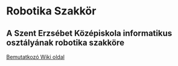 # Robotika Szakkör

## A Szent Erzsébet Középiskola informatikus osztályának robotika szakköre

[Bemutatkozó Wiki oldal](https://github.com/robotics-st-elizabeth/library/wiki "Bemutatkozás: Légrádi Gábor")
